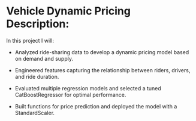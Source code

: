 # Vehicle Dynamic Pricing Description:

In this project I will:

- Analyzed ride-sharing data to develop a dynamic pricing model based on demand and supply.

- Engineered features capturing the relationship between riders, drivers, and ride duration.

- Evaluated multiple regression models and selected a tuned CatBoostRegressor for optimal performance.

- Built functions for price prediction and deployed the model with a StandardScaler.
